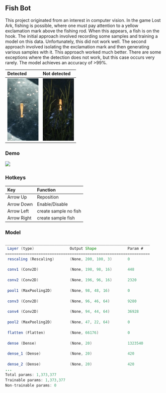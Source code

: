 ## Fish Bot

This project originated from an interest in computer vision. In the game Lost Ark, fishing is possible, where one must pay attention to a yellow exclamation mark above the fishing rod. 
When this appears, a fish is on the hook. The initial approach involved recording some samples and training a model on this data. Unfortunately, this did not work well. The second approach involved isolating the exclamation mark and then generating various samples with it. This approach worked much better. There are some exceptions where the detection does not work, but this case occurs very rarely.
The model achieves an accuracy of >99%.

|Detected|Not detected|
| :---          | :---          |
|![](./dataset/real_test_set/fish/true%20(90).jpg)|![](./dataset/real_test_set/fish/true%20(82).jpg)|


### Demo
![](./img/python_WZyp9FDRzJ.gif)

### Hotkeys
|   Key         |   Function    |
| :---          | :---          |
| Arrow Up      | Reposition    |
| Arrow Down    | Enable/Disable|
| Arrow Left    | create sample no fish    |
| Arrow Right   | create sample fish       |

### Model

```java
_________________________________________________________________
 Layer (type)                Output Shape              Param #   
=================================================================
 rescaling (Rescaling)       (None, 200, 100, 3)       0         
                                                                 
 conv1 (Conv2D)              (None, 198, 98, 16)       448       
                                                                 
 conv2 (Conv2D)              (None, 196, 96, 16)       2320      
                                                                 
 pool1 (MaxPooling2D)        (None, 98, 48, 16)        0         
                                                                 
 conv3 (Conv2D)              (None, 96, 46, 64)        9280      
                                                                 
 conv4 (Conv2D)              (None, 94, 44, 64)        36928     
                                                                 
 pool2 (MaxPooling2D)        (None, 47, 22, 64)        0         
                                                                 
 flatten (Flatten)           (None, 66176)             0         
                                                                 
 dense (Dense)               (None, 20)                1323540   
                                                                 
 dense_1 (Dense)             (None, 20)                420       
                                                                 
 dense_2 (Dense)             (None, 20)                420       
...
Total params: 1,373,377
Trainable params: 1,373,377
Non-trainable params: 0
```